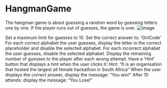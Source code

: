 # HangmanGame

The hangman game is about guessing a random word by guessing letters one by one. If the player runs out of guesses, the game is over. 
![image](https://user-images.githubusercontent.com/82003973/162210185-bd219f88-70c6-47c6-8f30-d9a631fc1836.png)


Set a maximum limit for guesses to 10. 
Set the correct answer to: ‘GirlCode’ 
For each correct alphabet the user guesses, display the letter in the correct placeholder and disable the selected alphabet. 
For each incorrect alphabet the user guesses, disable the selected alphabet. 
Display the remaining number of guesses to the player after each wrong attempt. 
Have a ‘Hint’ button that displays a hint when the user clicks it: Hint: “It is an organisation that hosted the largest all female hackathon in South Africa” 
When the user displays the correct answer, display the message: “You win!” 
After 10 attends: display the message: “You Lose!” 
